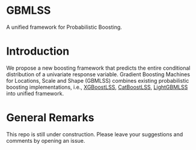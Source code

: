 # GBMLSS
A unified framework for Probabilistic Boosting.

# Introduction
We propose a new boosting framework that predicts the entire conditional distribution of a univariate response variable. Gradient Boosting Machines for Locations, Scale and Shape (GBMLSS) combines existing probabilistic boosting implementations, i.e., [XGBoostLSS](https://github.com/StatMixedML/XGBoostLSS), [CatBoostLSS](https://github.com/StatMixedML/CatBoostLSS), [LightGBMLSS](https://github.com/StatMixedML/LightGBMLSS) into unified framework.  

# General Remarks
This repo is still under construction. Please leave your suggestions and comments by opening an issue.


